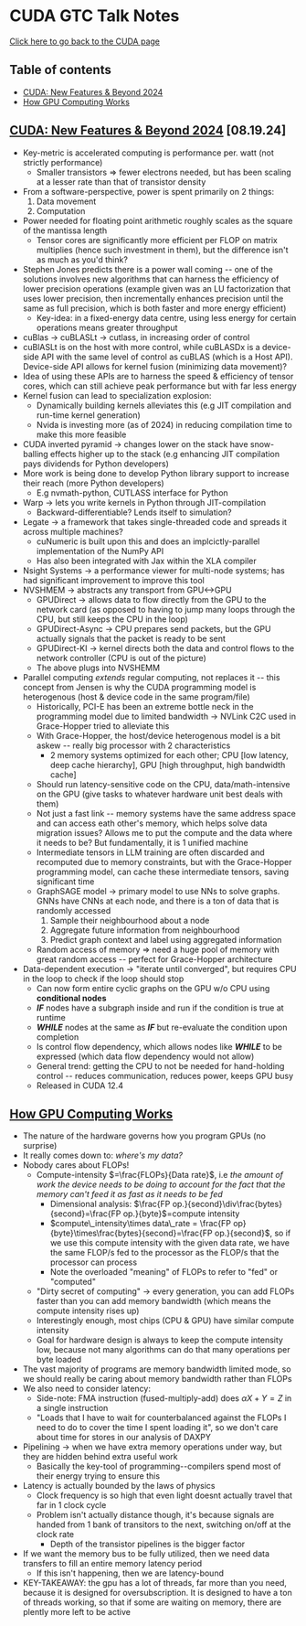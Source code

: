 # CUDA GTC Talk Notes

[Click here to go back to the CUDA page](CUDA.md)

## Table of contents
- [CUDA: New Features & Beyond 2024](#cuda-new-features--beyond-2024-081924)
- [How GPU Computing Works](#how-gpu-computing-works)

## [CUDA: New Features & Beyond 2024](https://www.nvidia.com/en-us/on-demand/session/gtc24-s62400/?playlistId=playList-180a791b-0239-4af2-824b-9e3e7d555a47) [08.19.24]
- Key-metric is accelerated computing is performance per. watt (not strictly performance)
  - Smaller transistors => fewer electrons needed, but has been scaling at a lesser rate than that of transistor density
- From a software-perspective, power is spent primarily on 2 things:
  1. Data movement
  2. Computation
- Power needed for floating point arithmetic roughly scales as the square of the mantissa length
  - Tensor cores are significantly more efficient per FLOP on matrix multiplies (hence such investment in them), but the difference isn't as much as you'd think?
- Stephen Jones predicts there is a power wall coming -- one of the solutions involves new algorithms that can harness the efficiency of lower precision operations (example given was an LU factorization that uses lower precision, then incrementally enhances precision until the same as full precision, which is both faster and more energy efficient)
  - Key-idea: in a fixed-energy data centre, using less energy for certain operations means greater throughput
- cuBlas -> cuBLASLt -> cutlass, in increasing order of control
- cuBlASLt is on the host with more control, while cuBLASDx is a device-side API with the same level of control as cuBLAS (which is a Host API). Device-side API allows for kernel fusion (minimizing data movement)?
- Idea of using these APIs are to harness the speed & efficiency of tensor cores, which can still achieve peak performance but with far less energy
- Kernel fusion can lead to specialization explosion:
  - Dynamically building kernels alleviates this (e.g JIT compilation and run-time kernel generation)
  - Nvida is investing more (as of 2024) in reducing compilation time to make this more feasible
- CUDA inverted pyramid -> changes lower on the stack have snow-balling effects higher up to the stack (e.g enhancing JIT compilation pays dividends for Python developers)
- More work is being done to develop Python library support to increase their reach (more Python developers) 
  - E.g nvmath-python, CUTLASS interface for Python
- Warp -> lets you write kernels in Python through JIT-compilation
  - Backward-differentiable? Lends itself to simulation?
- Legate -> a framework that takes single-threaded code and spreads it across multiple machines?
  - cuNumeric is built upon this and does an implcictly-parallel implementation of the NumPy API
  - Has also been integrated with Jax within the XLA compiler
- Nsight Systems -> a performance viewer for multi-node systems; has had significant improvement to improve this tool
- NVSHMEM -> abstracts any transport from GPU<->GPU
  -  GPUDirect -> allows data to flow directly from the GPU to the network card (as opposed to having to jump many loops through the CPU, but still keeps the CPU in the loop)
  - GPUDirect-Async -> CPU prepares send packets, but the GPU actually signals that the packet is ready to be sent
  - GPUDirect-KI -> kernel directs both the data and control flows to the network controller (CPU is out of the picture)
  - The above plugs into NVSHEMM
- Parallel computing *extends* regular computing, not replaces it -- this concept from Jensen is why the CUDA programming model is heterogenous (host & device code in the same program/file)
  - Historically, PCI-E has been an extreme bottle neck in the programming model due to limited bandwidth -> NVLink C2C used in Grace-Hopper tried to alleviate this
  - With Grace-Hopper, the host/device heterogenous model is a bit askew -- really big processor with 2 characteristics
    - 2 memory systems optimized for each other; CPU [low latency, deep cache hierarchy], GPU [high throughput, high bandwidth cache]
  - Should run latency-sensitive code on the CPU, data/math-intensive on the GPU (give tasks to whatever hardware unit best deals with them)
  - Not just a fast link -- memory systems have the same address space and can access eath other's memory, which helps solve data migration issues? Allows me to put the compute and the data where it needs to be? But fundamentally, it is 1 unified machine
  - Intermediate tensors in LLM training are often discarded and recomputed due to memory constraints, but with the Grace-Hopper programming model, can cache these intermediate tensors, saving significant time
  - GraphSAGE model -> primary model to use NNs to solve graphs. GNNs have CNNs at each node, and there is a ton of data that is randomly accessed
    1. Sample their neighbourhood about a node
    2. Aggregate future information from neighbourhood
    3. Predict graph context and label using aggregated information
  - Random access of memory => need a huge pool of memory with great random access -- perfect for Grace-Hopper architecture 
- Data-dependent execution -> "iterate until converged", but requires CPU in the loop to check if the loop should stop
  - Can now form entire cyclic graphs on the GPU w/o CPU using **conditional nodes**
  - ***IF*** nodes have a subgraph inside and run if the condition is true at runtime
  - ***WHILE*** nodes at the same as ***IF*** but re-evaluate the condition upon completion
  - Is control flow dependency, which allows nodes like ***WHILE*** to be expressed (which data flow dependency would not allow)
  - General trend: getting the CPU to not be needed for hand-holding control -- reduces communication, reduces power, keeps GPU busy
  - Released in CUDA 12.4

## [How GPU Computing Works](https://www.nvidia.com/en-us/on-demand/session/gtcspring21-s31151/?playlistId=playList-77535510-ec26-488d-8506-f0e618dc1513)
  - The nature of the hardware governs how you program GPUs (no surprise) 
  - It really comes down to: *where's my data?*
  - Nobody cares about FLOPs!
    - Compute-intensity $=\frac{FLOPs}{Data rate}$, i.e *the amount of work the device needs to be doing to account for the fact that the memory can't feed it as fast as it needs to be fed*
      - Dimensional analysis: $\frac{FP op.}{second}\div\frac{bytes}{second}=\frac{FP op.}{byte}$=compute intensity
      - $compute\_intensity\times data\_rate = \frac{FP op}{byte}\times\frac{bytes}{second}=\frac{FP op.}{second}$, so if we use this compute intensity with the given data rate, we have the same FLOP/s fed to the processor as the FLOP/s that the processor can process
      - Note the overloaded "meaning" of FLOPs to refer to "fed" or "computed" 
    - "Dirty secret of computing" -> every generation, you can add FLOPs faster than you can add memory bandwidth (which means the compute intensity rises up)
    - Interestingly enough, most chips (CPU & GPU) have similar compute intensity
    - Goal for hardware design is always to keep the compute intensity low, because not many algorithms can do that many operations per byte loaded
  - The vast majority of programs are memory bandwidth limited mode, so we should really be caring about memory bandwidth rather than FLOPs
  - We also need to consider latency:
    - Side-note: FMA instruction (fused-multiply-add) does $\alpha X + Y=Z$ in a single instruction
    - "Loads that I have to wait for counterbalanced against the FLOPs I need to do to cover the time I spent loading it", so we don't care about time for stores in our analysis of DAXPY
- Pipelining -> when we have extra memory operations under way, but they are hidden behind extra useful work 
  - Basically the key-tool of programming--compilers spend most of their energy trying to ensure this
- Latency is actually bounded by the laws of physics
  - Clock frequency is so high that even light doesnt actually travel that far in 1 clock cycle
  - Problem isn't actually distance though, it's because signals are handed from 1 bank of transitors to the next, switching on/off at the clock rate
    - Depth of the transistor pipelines is the bigger factor
- If we want the memory bus to be fully utilized, then we need data transfers to fill an entire memory latency period
  - If this isn't happening, then we are latency-bound
- KEY-TAKEAWAY: the gpu has a lot of threads, far more than you need, because it is designed for oversubscription. It is designed to have a ton of threads working, so that if some are waiting on memory, there are plently more left to be active